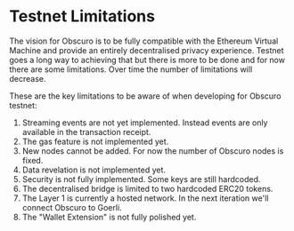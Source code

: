# Testnet Limitations
The vision for Obscuro is to be fully compatible with the Ethereum Virtual Machine and provide an entirely decentralised privacy experience. Testnet goes a long way to achieving that but there is more to be done and for now there are some limitations. Over time the number of limitations will decrease.

These are the key limitations to be aware of when developing for Obscuro testnet:

1. Streaming events are not yet implemented. Instead events are only available in the transaction receipt.
1. The gas feature is not implemented yet.
1. New nodes cannot be added. For now the number of Obscuro nodes is fixed.
1. Data revelation is not implemented yet.
1. Security is not fully implemented. Some keys are still hardcoded.
1. The decentralised bridge is limited to two hardcoded ERC20 tokens.
1. The Layer 1 is currently a hosted network. In the next iteration we'll connect Obscuro to Goerli.
1. The "Wallet Extension" is not fully polished yet.